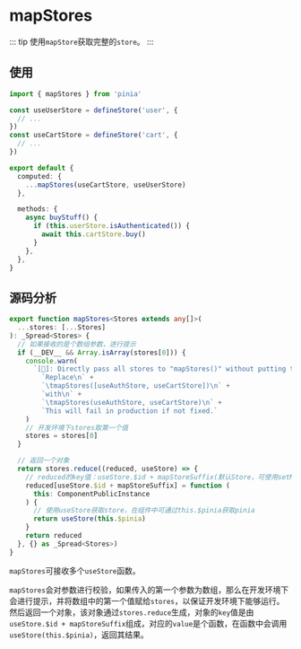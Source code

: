 # mapStores

::: tip
使用`mapStore`获取完整的`store`。
:::

## 使用

```ts
import { mapStores } from 'pinia'

const useUserStore = defineStore('user', {
  // ...
})
const useCartStore = defineStore('cart', {
  // ...
})

export default {
  computed: {
    ...mapStores(useCartStore, useUserStore)
  },

  methods: {
    async buyStuff() {
      if (this.userStore.isAuthenticated()) {
        await this.cartStore.buy()
      }
    },
  },
}
```

## 源码分析

```ts
export function mapStores<Stores extends any[]>(
  ...stores: [...Stores]
): _Spread<Stores> {
  // 如果接收的是个数组参数，进行提示
  if (__DEV__ && Array.isArray(stores[0])) {
    console.warn(
      `[🍍]: Directly pass all stores to "mapStores()" without putting them in an array:\n` +
        `Replace\n` +
        `\tmapStores([useAuthStore, useCartStore])\n` +
        `with\n` +
        `\tmapStores(useAuthStore, useCartStore)\n` +
        `This will fail in production if not fixed.`
    )
    // 开发环境下stores取第一个值
    stores = stores[0]
  }

  // 返回一个对象
  return stores.reduce((reduced, useStore) => {
    // reduced的key值：useStore.$id + mapStoreSuffix(默认Store，可使用setMapStoreSuffix进行修改)
    reduced[useStore.$id + mapStoreSuffix] = function (
      this: ComponentPublicInstance
    ) {
      // 使用useStore获取store，在组件中可通过this.$pinia获取pinia
      return useStore(this.$pinia)
    }
    return reduced
  }, {} as _Spread<Stores>)
}
```

`mapStores`可接收多个`useStore`函数。

`mapStores`会对参数进行校验，如果传入的第一个参数为数组，那么在开发环境下会进行提示，并将数组中的第一个值赋给`stores`，以保证开发环境下能够运行。然后返回一个对象，该对象通过`stores.reduce`生成，对象的`key`值是由`useStore.$id + mapStoreSuffix`组成，对应的`value`是个函数，在函数中会调用`useStore(this.$pinia)`，返回其结果。
